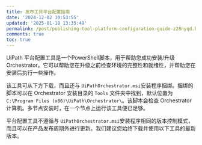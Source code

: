 ```yaml
---
title: 发布工具平台配置指南
date: '2024-12-02 10:53:55'
updated: '2025-01-18 13:35:49'
permalink: /post/publishing-tool-platform-configuration-guide-z28nyqd.html
comments: true
toc: true
---
```


UiPath 平台配置工具是一个PowerShell脚本，用于帮助您成功安装/升级Orchestrator。它可以帮助您在升级之前检查环境的完整性和就绪性，并帮助您在安装后执行一些操作。

该工具可从下方下载，而且还与 `UiPathOrchestrator.msi`​ 安装程序捆绑。捆绑的脚本可以在 Orchestrator 安装目录的 `Tools`​ 文件夹中找到，默认位置为 `C:\Program Files (x86)\UiPath\Orchestrator\`​。该脚本会检查 Orchestrator 计算机。多节点安装时，在一个节点上运行该工具便已足够。

平台配置工具不遵循与 `UiPathOrchestrator.msi`​ 安装程序相同的版本控制模式，而且可以在产品发布周期外进行更新。我们建议您始终下载并使用以下工具的最新版本。

‍

‍

